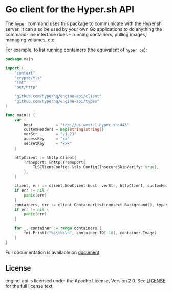 # Go client for the Hyper.sh API

The `hyper` command uses this package to communicate with the Hyper.sh server. It can also be used by your own Go applications to do anything the command-line interface does – running containers, pulling images, managing volumes, etc.

For example, to list running containers (the equivalent of `hyper ps`):

```go
package main

import (
	"context"
	"crypto/tls"
	"fmt"
	"net/http"

	"github.com/hyperhq/engine-api/client"
	"github.com/hyperhq/engine-api/types"
)

func main() {
	var (
		host          = "tcp://us-west-1.hyper.sh:443"
		customHeaders = map[string]string{}
		verStr        = "v1.23"
		accessKey     = "xx"
		secretKey     = "xxx"
	)

	httpClient := &http.Client{
		Transport: &http.Transport{
			TLSClientConfig: &tls.Config{InsecureSkipVerify: true},
		},
	}

	client, err := client.NewClient(host, verStr, httpClient, customHeaders, accessKey, secretKey)
	if err != nil {
		panic(err)
	}
	containers, err := client.ContainerList(context.Background(), types.ContainerListOptions{})
	if err != nil {
		panic(err)
	}

	for _, container := range containers {
		fmt.Printf("%s\t%s\n", container.ID[:10], container.Image)
	}
}
```

Full documentation is available on [document](https://docs.hyper.sh).


## License

engine-api is licensed under the Apache License, Version 2.0. See [LICENSE](LICENSE) for the full license text.

